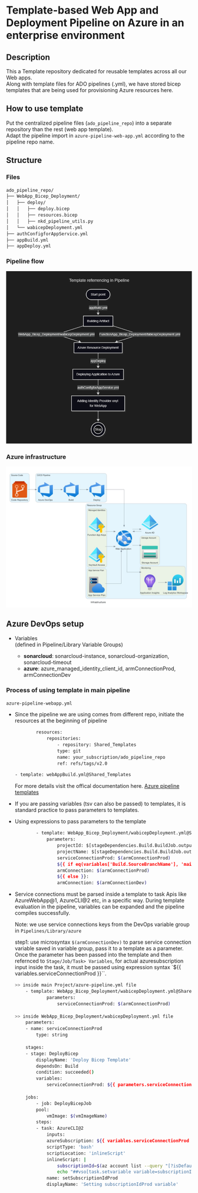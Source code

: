 # Template-based Web App and Deployment Pipeline on Azure in an enterprise environment

## Description

This a Template repository dedicated for reusable templates across all our Web apps.  
Along with template files for ADO pipelines (.yml), we have stored bicep templates that are being used for provisioning Azure resources here.

## How to use template

Put the centralized pipeline files (`ado_pipeline_repo`) into a separate repository than the rest (web app template).  
Adapt the pipeline import in `azure-pipeline-web-app.yml` according to the pipeline repo name.

## Structure

### Files

```bash
ado_pipeline_repo/
├── WebApp_Bicep_Deployment/
│   ├── deploy/
│   │   ├── deploy.bicep
│   │   ├── resources.bicep
│   │   ├── nkd_pipeline_utils.py
│   └── wabicepDeployment.yml
├── authConfigforAppService.yml
├── appBuild.yml
├── appDeploy.yml
```

### Pipeline flow

![Pipeline flow](docs/Pipeline.png)

### Azure infrastructure

![Azure infrastructure](docs/infrastructure.png)

## Azure DevOps setup

- Variables  
(defined in Pipeline/Library Variable Groups)

  - **sonarcloud**: sonarcloud-instance, sonarcloud-organization, sonarcloud-timeout
  - **azure**: azure_managed_identity_client_id, armConnectionProd, armConnectionDev

### Process of using template in main pipeline

`azure-pipeline-webapp.yml`

- Since the pipeline we are using comes from different repo, initiate the resources at the beginning of pipeline
    >
    ```bash
            resources:
                repositories:
                    - repository: Shared_Templates
                    type: git
                    name: your_subscription/ado_pipeline_repo
                    ref: refs/tags/v2.0
    ```

    ```bash
    - template: webAppBuild.yml@Shared_Templates
    ```

    For more details visit the offical documentation here. [Azure pipeline templates](https://learn.microsoft.com/en-us/azure/devops/pipelines/process/templates?view=azure-devops&pivots=templates-includes)

- If you are passing variables (tsv can also be passed) to templates, it is standard practice to pass parameters to templates.
- Using expressions to pass parameters to the template
    >
    ```bash
            - template: WebApp_Bicep_Deployment/wabicepDeployment.yml@Shared_Templates
                parameters:
                    projectId: $[stageDependencies.Build.BuildJob.outputs['setVars.projectId']]
                    projectName: $[stageDependencies.Build.BuildJob.outputs['setVars.projectName']]
                    serviceConnectionProd: $(armConnectionProd)
                    ${{ if eq(variables['Build.SourceBranchName'], 'main') }}:
                    armConnection: $(armConnectionProd)
                    ${{ else }}:
                    armConnection: $(armConnectionDev)

    ```

- Service connections must be parsed inside a template to task Apis like AzureWebApp@1, AzureCLI@2 etc, in a specific way. During template evaluation in the pipeline, variables can be expanded and the pipeline compiles successfully.

    Note: we use service connections keys from the DevOps variable group in `Pipelines/Library/azure`

    >
    step1: use microsyntax `$(armConnectionDev)` to parse service connection variable saved in variable group, pass it to a template as a parameter. Once the parameter has been passed into the template and then refernced to `Stage/Job/Task> Variables`, for actual azuresubscription input inside the task, it must be passed using expression syntax `${{ variables.serviceConnectionProd }}``.

    ```bash
    >> inside main Project/azure-pipeline.yml file 
        - template: WebApp_Bicep_Deployment/wabicepDeployment.yml@Shared_Templates
                parameters:
                    serviceConnectionProd: $(armConnectionProd)

    >> inside WebApp_Bicep_Deployment/wabicepDeployment.yml file 
        parameters:
        - name: serviceConnectionProd
            type: string

        stages:
        - stage: DeployBicep
            displayName: 'Deploy Bicep Template'
            dependsOn: Build
            condition: succeeded()
            variables:
                serviceConnectionProd: ${{ parameters.serviceConnectionProd }}

        jobs:
            - job: DeployBicepJob
            pool:
                vmImage: $(vmImageName)
            steps:
            - task: AzureCLI@2
                inputs:
                azureSubscription: ${{ variables.serviceConnectionProd }}
                scriptType: 'bash'
                scriptLocation: 'inlineScript'
                inlineScript: |
                    subscriptionId=$(az account list --query "[?isDefault].id" -o tsv)
                    echo "##vso[task.setvariable variable=subscriptionIdProd;isOutput=true]$subscriptionId"
                name: setSubscriptionIdProd
                displayName: 'Setting subscriptionIdProd variable'
    ```
